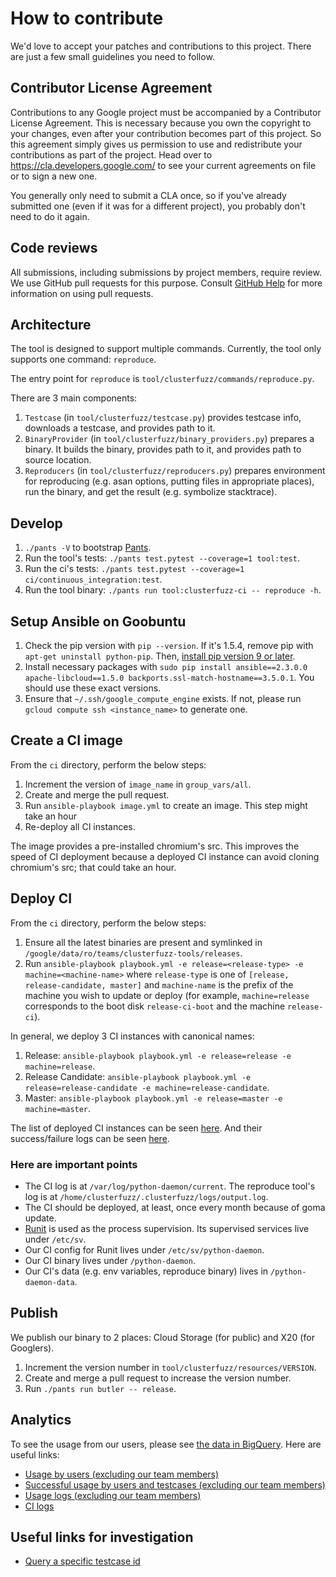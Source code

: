 How to contribute
====================================

We'd love to accept your patches and contributions to this project. There are
just a few small guidelines you need to follow.


Contributor License Agreement
---------------------------------

Contributions to any Google project must be accompanied by a Contributor License
Agreement. This is necessary because you own the copyright to your changes, even
after your contribution becomes part of this project. So this agreement simply
gives us permission to use and redistribute your contributions as part of the
project. Head over to <https://cla.developers.google.com/> to see your current
agreements on file or to sign a new one.

You generally only need to submit a CLA once, so if you've already submitted one
(even if it was for a different project), you probably don't need to do it
again.


Code reviews
--------------

All submissions, including submissions by project members, require review. We
use GitHub pull requests for this purpose. Consult [GitHub Help] for more
information on using pull requests.

[GitHub Help]: https://help.github.com/articles/about-pull-requests/


Architecture
-------------

The tool is designed to support multiple commands. Currently, the tool only
supports one command: `reproduce`.

The entry point for `reproduce` is `tool/clusterfuzz/commands/reproduce.py`.

There are 3 main components:

1. `Testcase` (in `tool/clusterfuzz/testcase.py`) provides testcase info,
   downloads a testcase, and provides path to it.
2. `BinaryProvider` (in `tool/clusterfuzz/binary_providers.py`) prepares a
   binary. It builds the binary, provides path to it, and provides path to
   source location.
3. `Reproducers` (in `tool/clusterfuzz/reproducers.py`) prepares environment
   for reproducing (e.g. asan options, putting files in appropriate places),
   run the binary, and get the result (e.g. symbolize stacktrace).


Develop
------------

1. `./pants -V` to bootstrap [Pants](http://www.pantsbuild.org/).
2. Run the tool's tests: `./pants test.pytest --coverage=1 tool:test`.
3. Run the ci's tests: `./pants test.pytest --coverage=1 ci/continuous_integration:test`.
4. Run the tool binary: `./pants run tool:clusterfuzz-ci -- reproduce -h`.


Setup Ansible on Goobuntu
---------------------------

1. Check the pip version with `pip --version`. If it's 1.5.4, remove pip with
   `apt-get uninstall python-pip`. Then, [install pip version 9 or
   later](https://pip.pypa.io/en/stable/installing/#installing-with-get-pip-py).
2. Install necessary packages with `sudo pip install ansible==2.3.0.0
   apache-libcloud==1.5.0 backports.ssl-match-hostname==3.5.0.1`. You should use
   these exact versions.
3. Ensure that `~/.ssh/google_compute_engine` exists. If not, please run `gcloud
   compute ssh <instance_name>` to generate one.


Create a CI image
------------------

From the `ci` directory, perform the below steps:

1. Increment the version of `image_name` in `group_vars/all`.
2. Create and merge the pull request.
3. Run `ansible-playbook image.yml` to create an image. This step might take an
   hour
4. Re-deploy all CI instances.

The image provides a pre-installed chromium's src. This improves the speed of
CI deployment because a deployed CI instance can avoid cloning chromium's src;
that could take an hour.


Deploy CI
------------

From the `ci` directory, perform the below steps:

1. Ensure all the latest binaries are present and symlinked in
   `/google/data/ro/teams/clusterfuzz-tools/releases`.
2. Run `ansible-playbook playbook.yml -e release=<release-type> -e machine=<machine-name>`
   where `release-type` is one of `[release, release-candidate, master]` and
   `machine-name` is the prefix of the machine you wish to update or deploy
   (for example, `machine=release` corresponds to the boot disk
   `release-ci-boot` and the machine `release-ci`).

In general, we deploy 3 CI instances with canonical names:

1. Release:
   `ansible-playbook playbook.yml -e release=release -e machine=release`.
2. Release Candidate:
   `ansible-playbook playbook.yml -e release=release-candidate -e machine=release-candidate`.
3. Master:
   `ansible-playbook playbook.yml -e release=master -e machine=master`.

The list of deployed CI instances can be seen
[here](https://pantheon.corp.google.com/compute/instances?project=clusterfuzz-tools).
And their success/failure logs can be seen
[here](https://pantheon.corp.google.com/logs/viewer?project=clusterfuzz-tools&organizationId=433637338589&minLogLevel=0&expandAll=false&resource=project&logName=projects%2Fclusterfuzz-tools%2Flogs%2Fci).


### Here are important points

* The CI log is at `/var/log/python-daemon/current`. The reproduce tool's log is
  at `/home/clusterfuzz/.clusterfuzz/logs/output.log`.
* The CI should be deployed, at least, once every month because of goma update.
* [Runit](http://smarden.org/runit/) is used as the process supervision. Its
supervised services live under `/etc/sv`.
* Our CI config for Runit lives under `/etc/sv/python-daemon`.
* Our CI binary lives under `/python-daemon`.
* Our CI's data (e.g. env variables, reproduce binary) lives in
  `/python-daemon-data`.


Publish
----------

We publish our binary to 2 places: Cloud Storage (for public) and X20 (for Googlers).

1. Increment the version number in `tool/clusterfuzz/resources/VERSION`.
2. Create and merge a pull request to increase the version number.
3. Run `./pants run butler -- release`.


Analytics
--------------

To see the usage from our users, please see [the data in BigQuery](https://bigquery.cloud.google.com/table/clusterfuzz-tools:usage.client_20170612).
Here are useful links:

- [Usage by users (excluding our team
  members)](https://bigquery.cloud.google.com/savedquery/981641712411:20b7242585c1470f8a485eb1ce3be37a)
- [Successful usage by users and testcases (excluding our team
  members)](https://bigquery.cloud.google.com/savedquery/981641712411:e8ec7ebcc9304eb7aba83375e18a974e)
- [Usage logs (excluding
  our team
  members)](https://pantheon.corp.google.com/logs/viewer?project=clusterfuzz-tools&organizationId=433637338589&minLogLevel=0&expandAll=false&resource=project&logName=projects%2Fclusterfuzz-tools%2Flogs%2Fclient&advancedFilter=resource.type%3D%22project%22%0AlogName%3D%22projects%2Fclusterfuzz-tools%2Flogs%2Fclient%22%0AjsonPayload.user!%3D%22CI%22%0AjsonPayload.user!%3D%22tanin%22%0AjsonPayload.user!%3D%22aarya%22%0AjsonPayload.user!%3D%22clusterfuzz%22%0AjsonPayload.user!%3D%22ochang%22%0AjsonPayload.user!%3D%22mmoroz%22%0AjsonPayload.user!%3D%22mbarbella%22%0AjsonPayload.user!%3D%22tjbecker%22%0AjsonPayload.user!%3D%22everestmz%22)
- [CI
  logs](https://pantheon.corp.google.com/logs/viewer?project=clusterfuzz-tools&organizationId=433637338589&minLogLevel=0&expandAll=false&resource=project&logName=projects%2Fclusterfuzz-tools%2Flogs%2Fci)


Useful links for investigation
-----------------------------------

- [Query a specific testcase
  id](https://bigquery.cloud.google.com/savedquery/981641712411:dc2e55b3c47a440a96637a18ee98986b)
